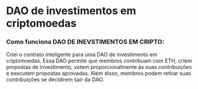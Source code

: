 # DAO de investimentos em criptomoedas

### Como funciona DAO DE INEVSTIMENTOS EM CRIPTO:
Criei o contrato inteligente para uma DAO de investimento em criptomoedas. Essa DAO permite que membros contribuam com ETH, criem propostas de investimento, votem proporcionalmente às suas contribuições e executem propostas aprovadas. Além disso, membros podem retirar suas contribuições se decidirem sair da DAO.
